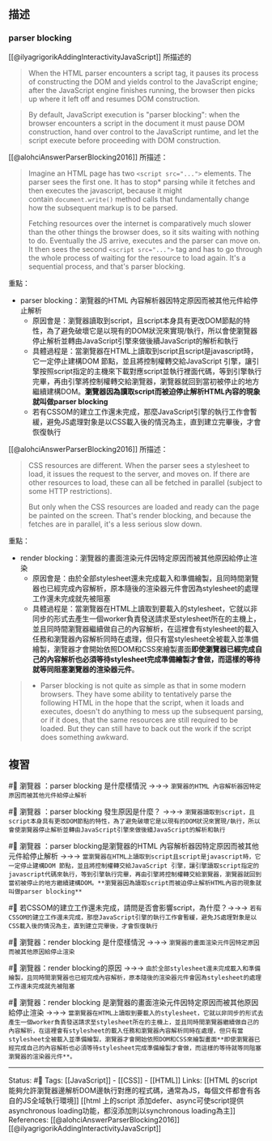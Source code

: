 ## 描述



### parser blocking 
[[@ilyagrigorikAddingInteractivityJavaScript]] 所描述的
> When the HTML parser encounters a script tag, it pauses its process of constructing the DOM and yields control to the JavaScript engine; after the JavaScript engine finishes running, the browser then picks up where it left off and resumes DOM construction.

> By default, JavaScript execution is "parser blocking": when the browser encounters a script in the document it must pause DOM construction, hand over control to the JavaScript runtime, and let the script execute before proceeding with DOM construction.



[[@alohciAnswerParserBlocking2016]] 所描述：
> Imagine an HTML page has two `<script src="...">` elements. The parser sees the first one. It has to stop* parsing while it fetches and then executes the javascript, because it might contain `document.write()` method calls that fundamentally change how the subsequent markup is to be parsed. 
> 
> Fetching resources over the internet is comparatively much slower than the other things the browser does, so it sits waiting with nothing to do. Eventually the JS arrive, executes and the parser can move on. It then sees the second `<script src="...">` tag and has to go through the whole process of waiting for the resource to load again. It's a sequential process, and that's parser blocking.



重點：
- parser blocking：瀏覽器的HTML 內容解析器因特定原因而被其他元件給停止解析
	- 原因會是：瀏覽器讀取到script，且script本身具有更改DOM節點的特性，為了避免破壞它是以現有的DOM狀況來實現/執行，所以會使瀏覽器停止解析並轉由JavaScript引擎來做後續JavaScript的解析和執行
	- 具體過程是：當瀏覽器在HTML上讀取到script且script是javascript時，它一定停止建構DOM 節點，並且將控制權轉交給JavaScript 引擎，讓引擎按照script指定的主機來下載對應script並執行裡面代碼，等到引擎執行完畢，再由引擎將控制權轉交給瀏覽器，瀏覽器就回到當初被停止的地方繼續建構DOM。**瀏覽器因為讀取script而被迫停止解析HTML內容的現象就叫做parser blocking**
	- 若有CSSOM的建立工作還未完成，那麼JavaScript引擎的執行工作會暫緩，避免JS處理對象是以CSS載入後的情況為主，直到建立完畢後，才會恢復執行


[[@alohciAnswerParserBlocking2016]] 所描述：
> CSS resources are different. When the parser sees a stylesheet to load, it issues the request to the server, and moves on. If there are other resources to load, these can all be fetched in parallel (subject to some HTTP restrictions). 
> 
> But only when the CSS resources are loaded and ready can the page be painted on the screen. That's render blocking, and because the fetches are in parallel, it's a less serious slow down.

重點：
- render blocking：瀏覽器的畫面渲染元件因特定原因而被其他原因給停止渲染
	- 原因會是：由於全部stylesheet還未完成載入和準備繪製，且同時間瀏覽器也已經完成內容解析，原本隨後的渲染器元件會因為stylesheet的處理工作還未完成就先被阻塞
	- 具體過程是：當瀏覽器在HTML上讀取到要載入的stylesheet，它就以非同步的形式去產生一個worker負責發送請求至stylesheet所在的主機上，並且同時間瀏覽器繼續做自己的內容解析，在這裡會有stylesheet的載入任務和瀏覽器內容解析同時在處理，但只有當stylesheet全被載入並準備繪製，瀏覽器才會開始依照DOM和CSS來繪製畫面**即使瀏覽器已經完成自己的內容解析也必須等待stylesheet完成準備繪製才會做，而這樣的等待就等同阻塞瀏覽器的渲染器元件**。

> * Parser blocking is not quite as simple as that in some modern browsers. They have some ability to tentatively parse the following HTML in the hope that the script, when it loads and executes, doesn't do anything to mess up the subsequent parsing, or if it does, that the same resources are still required to be loaded. But they can still have to back out the work if the script does something awkward.


## 複習
#🧠 瀏覽器 ：parser blocking 是什麼樣情況 ->->-> `瀏覽器的HTML 內容解析器因特定原因而被其他元件給停止解析`
<!--SR:!2022-08-02,3,250-->

#🧠 瀏覽器 ：parser blocking 發生原因是什麼？ ->->-> `瀏覽器讀取到script，且script本身具有更改DOM節點的特性，為了避免破壞它是以現有的DOM狀況來實現/執行，所以會使瀏覽器停止解析並轉由JavaScript引擎來做後續JavaScript的解析和執行`

#🧠 瀏覽器 ：parser blocking是瀏覽器的HTML 內容解析器因特定原因而被其他元件給停止解析 ->->-> `當瀏覽器在HTML上讀取到script且script是javascript時，它一定停止建構DOM 節點，並且將控制權轉交給JavaScript 引擎，讓引擎讀取script指定的javascript代碼來執行，等到引擎執行完畢，再由引擎將控制權轉交給瀏覽器，瀏覽器就回到當初被停止的地方繼續建構DOM。**瀏覽器因為讀取script而被迫停止解析HTML內容的現象就叫做parser blocking**`
<!--SR:!2022-08-02,3,250-->


#🧠 若CSSOM的建立工作還未完成，請問是否會影響script，為什麼？->->-> `若有CSSOM的建立工作還未完成，那麼JavaScript引擎的執行工作會暫緩，避免JS處理對象是以CSS載入後的情況為主，直到建立完畢後，才會恢復執行`
<!--SR:!2022-08-02,3,250-->

#🧠 瀏覽器：render blocking 是什麼樣情況 ->->-> `瀏覽器的畫面渲染元件因特定原因而被其他原因給停止渲染`
<!--SR:!2022-08-02,3,250-->


#🧠 瀏覽器：render blocking的原因 ->->-> `由於全部stylesheet還未完成載入和準備繪製，且同時間瀏覽器也已經完成內容解析，原本隨後的渲染器元件會因為stylesheet的處理工作還未完成就先被阻塞`
<!--SR:!2022-08-02,3,250-->

#🧠 瀏覽器：render blocking 是瀏覽器的畫面渲染元件因特定原因而被其他原因給停止渲染 ->->-> `當瀏覽器在HTML上讀取到要載入的stylesheet，它就以非同步的形式去產生一個worker負責發送請求至stylesheet所在的主機上，並且同時間瀏覽器繼續做自己的內容解析，在這裡會有stylesheet的載入任務和瀏覽器內容解析同時在處理，但只有當stylesheet全被載入並準備繪製，瀏覽器才會開始依照DOM和CSS來繪製畫面**即使瀏覽器已經完成自己的內容解析也必須等待stylesheet完成準備繪製才會做，而這樣的等待就等同阻塞瀏覽器的渲染器元件**。`


---
Status: #🌱 
Tags:
[[JavaScript]] - [[CSS]] - [[HTML]]
Links:
[[HTML 的script 能夠允許瀏覽器邊解析DOM邊執行對應的程式碼，通常為JS，每個文件都會有各自的JS全域執行環境]]
[[html 上的script 添加defer、async可使script提供asynchronous loading功能，都沒添加則以synchronous loading為主]]
References:
[[@alohciAnswerParserBlocking2016]]
[[@ilyagrigorikAddingInteractivityJavaScript]]